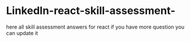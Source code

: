 # LinkedIn-react-skill-assessment-
here all skill assessment answers for react if you have more question you can update it
